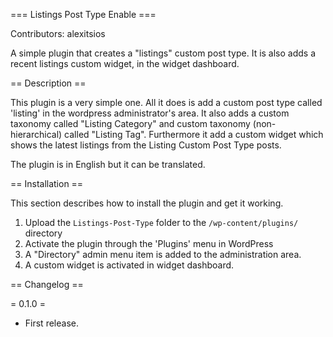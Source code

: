 === Listings Post Type Enable ===

Contributors: alexitsios

A simple plugin that creates a "listings" custom post type. It is also adds a recent listings custom widget, in the widget dashboard.

== Description ==

This plugin is a very simple one. All it does is add a custom post type called 'listing' in the wordpress administrator's area.
It also adds a custom taxonomy called "Listing Category" and custom taxonomy (non-hierarchical) called "Listing Tag".
Furthermore it add a custom widget which shows the latest listings from the Listing Custom Post Type posts.


The plugin is in English but it can be translated.

== Installation ==

This section describes how to install the plugin and get it working.

1. Upload the `Listings-Post-Type` folder to the `/wp-content/plugins/` directory
2. Activate the plugin through the 'Plugins' menu in WordPress
3. A "Directory" admin menu item is added to the administration area.
4. Α custom widget is activated in widget dashboard.

== Changelog ==

= 0.1.0 =
* First release.
